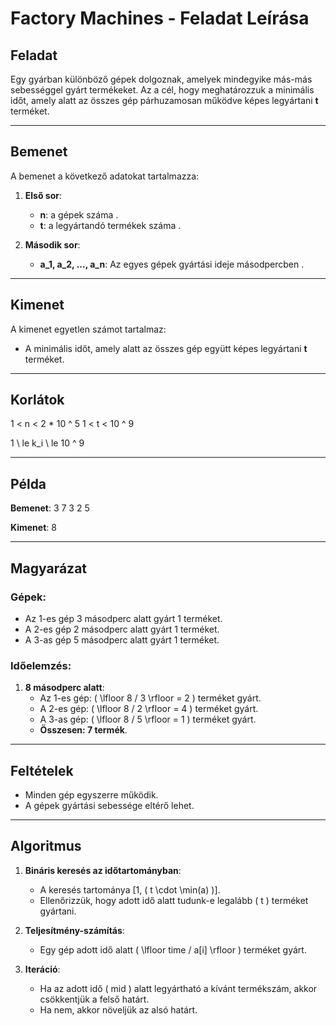 # Factory Machines - Feladat Leírása

## Feladat
Egy gyárban különböző gépek dolgoznak, amelyek mindegyike más-más sebességgel gyárt termékeket. Az a cél, hogy meghatározzuk a minimális időt, amely alatt az összes gép párhuzamosan működve képes legyártani **t** terméket.

---

## Bemenet
A bemenet a következő adatokat tartalmazza:

1. **Első sor**:
   - **n**: a gépek száma .
   - **t**: a legyártandó termékek száma .

2. **Második sor**:
   - **a_1, a_2, ..., a_n**: Az egyes gépek gyártási ideje másodpercben .

---

## Kimenet
A kimenet egyetlen számot tartalmaz:
- A minimális időt, amely alatt az összes gép együtt képes legyártani **t** terméket.

---
## Korlátok
1 < n < 2 * 10 ^ 5
1 < t < 10 ^ 9

1 \ le k_i \ le 10 ^ 9

---
## Példa

**Bemenet**:
3 7 
3 2 5

**Kimenet**:
8

---

## Magyarázat
### Gépek:
- Az 1-es gép 3 másodperc alatt gyárt 1 terméket.
- A 2-es gép 2 másodperc alatt gyárt 1 terméket.
- A 3-as gép 5 másodperc alatt gyárt 1 terméket.

### Időelemzés:
1. **8 másodperc alatt**:
   - Az 1-es gép: \( \lfloor 8 / 3 \rfloor = 2 \) terméket gyárt.
   - A 2-es gép: \( \lfloor 8 / 2 \rfloor = 4 \) terméket gyárt.
   - A 3-as gép: \( \lfloor 8 / 5 \rfloor = 1 \) terméket gyárt.
   - **Összesen: 7 termék**.

---

## Feltételek
- Minden gép egyszerre működik.
- A gépek gyártási sebessége eltérő lehet.

---

## Algoritmus
1. **Bináris keresés az időtartományban**:
   - A keresés tartománya [1, \( t \cdot \min(a) \)].
   - Ellenőrizzük, hogy adott idő alatt tudunk-e legalább \( t \) terméket gyártani.

2. **Teljesítmény-számítás**:
   - Egy gép adott idő alatt \( \lfloor time / a[i] \rfloor \) terméket gyárt.

3. **Iteráció**:
   - Ha az adott idő \( mid \) alatt legyártható a kívánt termékszám, akkor csökkentjük a felső határt.
   - Ha nem, akkor növeljük az alsó határt.
